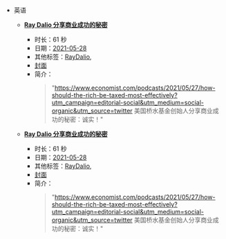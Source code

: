 - 英语

    - **[Ray Dalio 分享商业成功的秘密](https://www.bilibili.com/video/BV1764y1k7C6)**
        - 时长：61 秒
        - 日期：[2021-05-28](../markmap/202105.html)
        - 其他标签：[RayDalio](../markmap/RayDalio.html),
        - [封面](http://i1.hdslb.com/bfs/archive/a6ddc195dae7edb7e6226caf8f16c7090c033682.jpg)
        - 简介：
            > "https://www.economist.com/podcasts/2021/05/27/how-should-the-rich-be-taxed-most-effectively?utm_campaign=editorial-social&utm_medium=social-organic&utm_source=twitter
美国桥水基金创始人分享商业成功的秘密：诚实！"


    - **[Ray Dalio 分享商业成功的秘密](https://www.bilibili.com/video/BV1764y1k7C6)**
        - 时长：61 秒
        - 日期：[2021-05-28](../markmap/202105.html)
        - 其他标签：[RayDalio](../markmap/RayDalio.html),
        - [封面](http://i1.hdslb.com/bfs/archive/a6ddc195dae7edb7e6226caf8f16c7090c033682.jpg)
        - 简介：
            > "https://www.economist.com/podcasts/2021/05/27/how-should-the-rich-be-taxed-most-effectively?utm_campaign=editorial-social&utm_medium=social-organic&utm_source=twitter
美国桥水基金创始人分享商业成功的秘密：诚实！"

